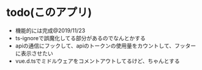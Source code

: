 # todo(このアプリ)

- 機能的には完成@2019/11/23
- ts-ignoreで誤魔化してる部分があるのでなんとかする
- apiの通信にフックして、apiのトークンの使用量をカウントして、フッターに表示させたい
- vue.d.tsでミドルウェアをコメントアウトしてるけど、ちゃんとする
